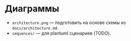 # Диаграммы

- `architecture.png` — подготовить на основе схемы из `docs/architecture.md`.
- `sequences/` — для plantuml сценариев (TODO).
